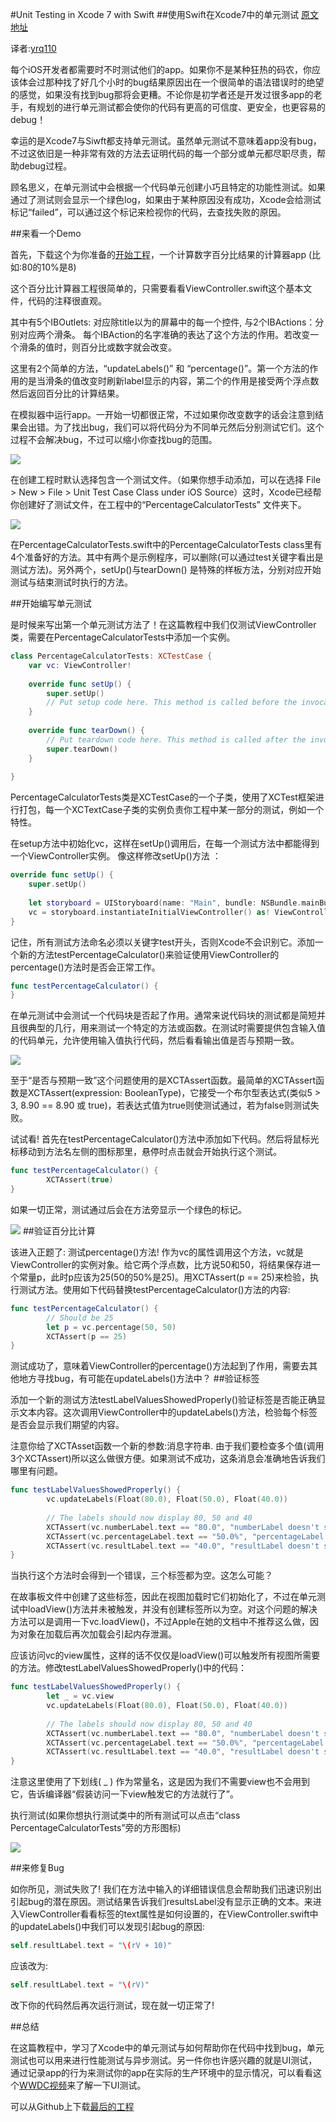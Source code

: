 #Unit Testing in Xcode 7 with Swift
##使用Swift在Xcode7中的单元测试
[原文地址](http://www.appcoda.com/unit-testing-swift/)

译者:[yrq110](https://github.com/yrq110)

每个iOS开发者都需要时不时测试他们的app。如果你不是某种狂热的码农，你应该体会过那种找了好几个小时的bug结果原因出在一个很简单的语法错误时的绝望的感觉，如果没有找到bug那将会更糟。不论你是初学者还是开发过很多app的老手，有规划的进行单元测试都会使你的代码有更高的可信度、更安全，也更容易的debug！

幸运的是Xcode7与Siwft都支持单元测试。虽然单元测试不意味着app没有bug，不过这依旧是一种非常有效的方法去证明代码的每一个部分或单元都尽职尽责，帮助debug过程。

顾名思义，在单元测试中会根据一个代码单元创建小巧且特定的功能性测试。如果通过了测试则会显示一个绿色log，如果由于某种原因没有成功，Xcode会给测试标记“failed”，可以通过这个标记来检视你的代码，去查找失败的原因。

##来看一个Demo

首先，下载这个为你准备的[开始工程](https://github.com/appcoda/SwiftUnitTestDemo/blob/master/PercentageCalculatorStarter.zip?raw=true)，一个计算数字百分比结果的计算器app (比如:80的10%是8)

这个百分比计算器工程很简单的，只需要看看ViewController.swift这个基本文件，代码的注释很直观。

其中有5个IBOutlets: 对应除title以为的屏幕中的每一个控件, 与2个IBActions：分别对应两个滑条。 每个IBAction的名字准确的表达了这个方法的作用。若改变一个滑条的值时，则百分比或数字就会改变。

这里有2个简单的方法，“updateLabels()” 和 “percentage()”。第一个方法的作用的是当滑条的值改变时刷新label显示的内容，第二个的作用是接受两个浮点数然后返回百分比的计算结果。

在模拟器中运行app。一开始一切都很正常，不过如果你改变数字的话会注意到结果会出错。为了找出bug，我们可以将代码分为不同单元然后分别测试它们。这个过程不会解决bug，不过可以缩小你查找bug的范围。

![](http://www.appcoda.com/wp-content/uploads/2016/02/unit-test-demo-app.png)


在创建工程时默认选择包含一个测试文件。（如果你想手动添加，可以在选择 File > New > File > Unit Test Case Class under iOS Source）这时，Xcode已经帮你创建好了测试文件，在工程中的“PercentageCalculatorTests” 文件夹下。

![](http://www.appcoda.com/wp-content/uploads/2016/02/xcode-unit-test-option.png)

在PercentageCalculatorTests.swift中的PercentageCalculatorTests class里有4个准备好的方法。其中有两个是示例程序，可以删除(可以通过test关键字看出是测试方法)。另外两个，setUp()与tearDown() 是特殊的样板方法，分别对应开始测试与结束测试时执行的方法。

##开始编写单元测试

是时候来写出第一个单元测试方法了！在这篇教程中我们仅测试ViewController类，需要在PercentageCalculatorTests中添加一个实例。
````swift
class PercentageCalculatorTests: XCTestCase {
    var vc: ViewController!
    
    override func setUp() {
        super.setUp()
        // Put setup code here. This method is called before the invocation of each test method in the class.
    }
    
    override func tearDown() {
        // Put teardown code here. This method is called after the invocation of each test method in the class.
        super.tearDown()
    }
    
}
````

PercentageCalculatorTests类是XCTestCase的一个子类，使用了XCTest框架进行打包，每一个XCTextCase子类的实例负责你工程中某一部分的测试，例如一个特性。

在setup方法中初始化vc，这样在setUp()调用后，在每一个测试方法中都能得到一个ViewController实例。 像这样修改setUp()方法
：
````swift
override func setUp() {
    super.setUp()
 
    let storyboard = UIStoryboard(name: "Main", bundle: NSBundle.mainBundle())
    vc = storyboard.instantiateInitialViewController() as! ViewController
}
````
记住，所有测试方法命名必须以关键字test开头，否则Xcode不会识别它。添加一个新的方法testPercentageCalculator()来验证使用ViewController的percentage()方法时是否会正常工作。
````swift
func testPercentageCalculator() {
}
````
在单元测试中会测试一个代码块是否起了作用。通常来说代码块的测试都是简短并且很典型的几行，用来测试一个特定的方法或函数。在测试时需要提供包含输入值的代码单元，允许使用输入值执行代码，然后看看输出值是否与预期一致。

![](http://www.appcoda.com/wp-content/uploads/2016/02/Example.png)

至于“是否与预期一致”这个问题使用的是XCTAssert函数。最简单的XCTAssert函数是XCTAssert(expression: BooleanType)，它接受一个布尔型表达式(类似5 > 3, 8.90 == 8.90 或 true)，若表达式值为true则使测试通过，若为false则测试失败。

试试看! 首先在testPercentageCalculator()方法中添加如下代码。然后将鼠标光标移动到方法名左侧的图标那里，悬停时点击就会开始执行这个测试。

````swift
func testPercentageCalculator() {
        XCTAssert(true)
}
````
如果一切正常，测试通过后会在方法旁显示一个绿色的标记。

![](http://www.appcoda.com/wp-content/uploads/2016/02/unit-test-green-mark.png)
##验证百分比计算

该进入正题了: 测试percentage()方法! 作为vc的属性调用这个方法，vc就是ViewController的实例对象。给它两个浮点数，比方说50和50，将结果保存进一个常量p，此时p应该为25(50的50%是25)。用XCTAssert(p == 25)来检验，执行测试方法。使用如下代码替换testPercentageCalculator()方法的内容:
````swift
func testPercentageCalculator() {
        // Should be 25
        let p = vc.percentage(50, 50)
        XCTAssert(p == 25)
}
````
测试成功了，意味着ViewController的percentage()方法起到了作用，需要去其他地方寻找bug，有可能在updateLabels()方法中？
##验证标签

添加一个新的测试方法testLabelValuesShowedProperly()验证标签是否能正确显示文本内容。这次调用ViewController中的updateLabels()方法，检验每个标签是否会显示我们期望的内容。

注意你给了XCTAsset函数一个新的参数:消息字符串. 由于我们要检查多个值(调用3个XCTAssert)所以这么做很方便。如果测试不成功，这条消息会准确地告诉我们哪里有问题。
````swift
func testLabelValuesShowedProperly() {
        vc.updateLabels(Float(80.0), Float(50.0), Float(40.0))
        
        // The labels should now display 80, 50 and 40
        XCTAssert(vc.numberLabel.text == "80.0", "numberLabel doesn't show the right text")
        XCTAssert(vc.percentageLabel.text == "50.0%", "percentageLabel doesn't show the right text")
        XCTAssert(vc.resultLabel.text == "40.0", "resultLabel doesn't show the right text")
}
````

当执行这个方法时会得到一个错误，三个标签都为空。这怎么可能？

在故事板文件中创建了这些标签，因此在视图加载时它们初始化了，不过在单元测试中loadView()方法并未被触发，并没有创建标签所以为空。对这个问题的解决方法可以是调用一下vc.loadView()，不过Apple在她的文档中不推荐这么做，因为对象在加载后再次加载会引起内存泄漏。

应该访问vc的view属性，这样的话不仅仅是loadView()可以触发所有视图所需要的方法。修改testLabelValuesShowedProperly()中的代码：
````swift
func testLabelValuesShowedProperly() {
        let _ = vc.view
        vc.updateLabels(Float(80.0), Float(50.0), Float(40.0))
        
        // The labels should now display 80, 50 and 40
        XCTAssert(vc.numberLabel.text == "80.0", "numberLabel doesn't show the right text")
        XCTAssert(vc.percentageLabel.text == "50.0%", "percentageLabel doesn't show the right text")
        XCTAssert(vc.resultLabel.text == "40.0", "resultLabel doesn't show the right text")
}
````
注意这里使用了下划线( _ ) 作为常量名，这是因为我们不需要view也不会用到它，告诉编译器“假装访问一下view触发它的方法就行了”。

执行测试(如果你想执行测试类中的所有测试可以点击“class PercentageCalculatorTests”旁的方形图标)

![](http://www.appcoda.com/wp-content/uploads/2016/02/unit-test-demo-fail.png)

##来修复Bug

如你所见，测试失败了! 我们在方法中输入的详细错误信息会帮助我们迅速识别出引起bug的潜在原因。测试结果告诉我们resultsLabel没有显示正确的文本。来进入ViewController看看标签的text属性是如何设置的，在ViewController.swift中的updateLabels()中我们可以发现引起bug的原因:
````swift
self.resultLabel.text = "\(rV + 10)"
````
应该改为:
````swift
self.resultLabel.text = "\(rV)"
````
改下你的代码然后再次运行测试，现在就一切正常了!

##总结

在这篇教程中，学习了Xcode中的单元测试与如何帮助你在代码中找到bug，单元测试也可以用来进行性能测试与异步测试。另一件你也许感兴趣的就是UI测试，通过记录app的行为来测试你的app在实际的生产环境中的显示情况，可以看看这个[WWDC视频](https://developer.apple.com/videos/play/wwdc2015-406/)来了解一下UI测试。

可以从Github上下载[最后的工程](https://github.com/appcoda/SwiftUnitTestDemo)
